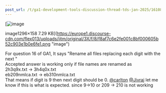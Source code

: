 ```yaml
---
post_url: /t/ga1-development-tools-discussion-thread-tds-jan-2025/161083/3
---
```

[![image](https://europe1.discourse-cdn.com/flex013/uploads/iitm/original/3X/f/8/f8af7c6e2fe001c8bf000605b52c903e1b0e6fe1.png)

image1296×158 7.29 KB](https://europe1.discourse-cdn.com/flex013/uploads/iitm/original/3X/f/8/f8af7c6e2fe001c8bf000605b52c903e1b0e6fe1.png "image")

  
For question 16 of GA1, It says "Rename all files replacing each digit with the next "  
Accepted answer is working only if file names are renamed as  
2h3q9x.txt → 3h4q0x.txt  
eb209nmlca.txt → eb310nmlca.txt  
That means if digit is 9 then next digit should be 0. [@carlton](/u/carlton) [@Jivraj](/u/jivraj) let me know if this is what is expected. since 9->10 or 209 → 210 is not working